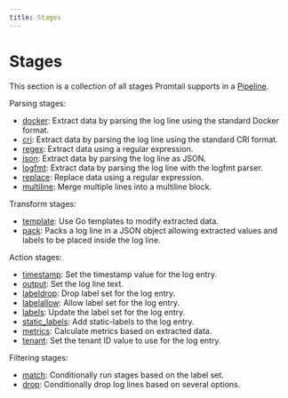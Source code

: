 ```yaml
---
title: Stages
---
```

# Stages

This section is a collection of all stages Promtail supports in a
[Pipeline](../pipelines/).

Parsing stages:

  - [docker](docker/): Extract data by parsing the log line using the standard Docker format.
  - [cri](cri/): Extract data by parsing the log line using the standard CRI format.
  - [regex](regex/): Extract data using a regular expression.
  - [json](json/): Extract data by parsing the log line as JSON.
  - [logfmt](logfmt/): Extract data by parsing the log line with the logfmt parser.
  - [replace](replace/): Replace data using a regular expression.
  - [multiline](multiline/): Merge multiple lines into a multiline block.

Transform stages:

  - [template](template/): Use Go templates to modify extracted data.
  - [pack](pack/): Packs a log line in a JSON object allowing extracted values and labels to be placed inside the log line.

Action stages:

  - [timestamp](timestamp/): Set the timestamp value for the log entry.
  - [output](output/): Set the log line text.
  - [labeldrop](labeldrop/): Drop label set for the log entry.
  - [labelallow](labelallow/): Allow label set for the log entry.
  - [labels](labels/): Update the label set for the log entry.
  - [static_labels](static_labels/): Add static-labels to the log entry. 
  - [metrics](metrics/): Calculate metrics based on extracted data.
  - [tenant](tenant/): Set the tenant ID value to use for the log entry.

Filtering stages:

  - [match](match/): Conditionally run stages based on the label set.
  - [drop](drop/): Conditionally drop log lines based on several options.
